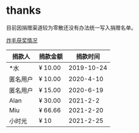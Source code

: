 # thanks
目前因捐赠渠道较为零散还没有办法统一写入捐赠名单。

[炸毛获奖情况](https://github.com/zhamao-robot/thanks/blob/master/reward.md)

| 捐款人 | 捐款金额 | 捐款时间 |
| --- | --- | --- |
| \*水 | ¥ 10.00 | 2019-10-24 |
| 匿名用户 | ¥ 10.00 | 2020-4-10 |
| 匿名用户 | ¥ 15.00 | 2020-6-19 |
| Alan | ¥ 30.00 | 2021-2-2 |
| Miu | ¥ 66.66 | 2021-2-20 |
| 小时光 | ¥ 10 | 2021-2-25 |
